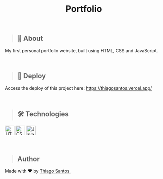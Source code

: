 <h1 align="center">Portfolio</h1>

<br/>

>## 📖 About

My first personal portfolio website, built using HTML, CSS and JavaScript.

<br/>

>## 🔗 Deploy

Access the deploy of this project here: https://thiagosantos.vercel.app/

<br/>

>## 🛠 Technologies 

<p align="left">
<img alt="HTML" src="https://img.shields.io/badge/html-orange?style=for-the-badge&logo=html5&logoColor=white" height="30" />
<img alt="CSS" src="https://img.shields.io/badge/css-blue?style=for-the-badge&logo=css3&logoColor=white" height="30" />
<img alt="JavaScript" src="https://img.shields.io/badge/javascript-yellow?style=for-the-badge&logo=javascript&logoColor=white" height="30" /> 
</p>

<br/>

>## Author

Made with ❤️ by <a href="https://br.linkedin.com/in/thiago-santos-6b6624182" >Thiago Santos.</a>
